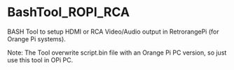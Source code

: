 # BashTool_ROPI_RCA
BASH Tool to setup HDMI or RCA Video/Audio output in RetrorangePi (for Orange Pi systems).

Note: The Tool overwrite script.bin file with an Orange Pi PC version, so just use this tool in OPi PC.
